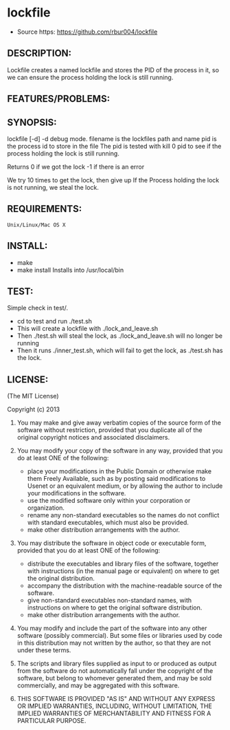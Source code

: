 # lockfile

* Source https: https://github.com/rbur004/lockfile

## DESCRIPTION:

Lockfile creates a named lockfile and stores the PID of the process in it, so we can ensure the process holding the lock is still running.

## FEATURES/PROBLEMS:


## SYNOPSIS:
 
lockfile [-d] <filename> <pid>
-d debug mode. 
filename is the lockfiles path and name
pid is the process id to store in the file
    The pid is tested with 
		kill 0 pid
	to see if the process holding the lock is still running.
	
Returns 0 if we got the lock
        -1 if there is an error

We try 10 times to get the lock, then give up
If the Process holding the lock is not running, we steal the lock.

## REQUIREMENTS:

	Unix/Linux/Mac OS X
	
## INSTALL:

* make
* make install
  Installs into /usr/local/bin
  
## TEST:

  Simple check in test/. 
* cd to test and run ./test.sh
* This will create a lockfile with ./lock_and_leave.sh
* Then ./test.sh will steal the lock, as ./lock_and_leave.sh will no longer be running
* Then it runs ./inner_test.sh, which will fail to get the lock, as ./test.sh has the lock.

## LICENSE:

(The MIT License)

Copyright (c) 2013

1. You may make and give away verbatim copies of the source form of the
   software without restriction, provided that you duplicate all of the
   original copyright notices and associated disclaimers.

2. You may modify your copy of the software in any way, provided that
   you do at least ONE of the following:
    *  place your modifications in the Public Domain or otherwise make them Freely Available, such as by posting said modifications to Usenet or an equivalent medium, or by allowing the author to include your modifications in the software.
    *  use the modified software only within your corporation or organization.
    *  rename any non-standard executables so the names do not conflict with standard executables, which must also be provided.
    *  make other distribution arrangements with the author.

3. You may distribute the software in object code or executable form, provided that you do at least ONE of the following:
    * distribute the executables and library files of the software,
  together with instructions (in the manual page or equivalent)
  on where to get the original distribution.
    * accompany the distribution with the machine-readable source of
  the software.
    * give non-standard executables non-standard names, with
        instructions on where to get the original software distribution.
    * make other distribution arrangements with the author.

4. You may modify and include the part of the software into any other
   software (possibly commercial).  But some files or libraries used by
   code in this distribution  may not written by the author, so that they 
   are not under these terms.

5. The scripts and library files supplied as input to or produced as 
   output from the software do not automatically fall under the
   copyright of the software, but belong to whomever generated them, 
   and may be sold commercially, and may be aggregated with this
   software.

6. THIS SOFTWARE IS PROVIDED "AS IS" AND WITHOUT ANY EXPRESS OR
   IMPLIED WARRANTIES, INCLUDING, WITHOUT LIMITATION, THE IMPLIED
   WARRANTIES OF MERCHANTABILITY AND FITNESS FOR A PARTICULAR
   PURPOSE.
